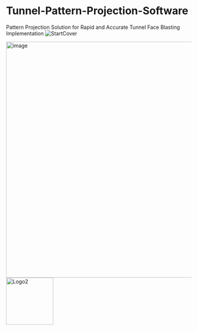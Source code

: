 # Tunnel-Pattern-Projection-Software
Pattern Projection Solution for Rapid and Accurate Tunnel Face Blasting Implementation
![StartCover](https://github.com/user-attachments/assets/425e5f3c-c202-4a0a-a086-4f0f4c700a28)

<img width="1206" height="641" alt="image" src="https://github.com/user-attachments/assets/cd69925d-cf65-4059-96cf-fd4040bf93f9" />

<img width="128" height="128" alt="Logo2" src="https://github.com/user-attachments/assets/e1c60a65-629f-4c7a-99ba-9560288c8799" />


